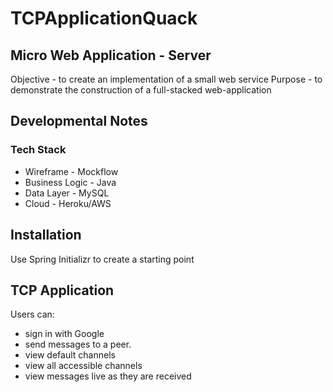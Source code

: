 # TCPApplicationQuack

## Micro Web Application - Server

Objective - to create an implementation of a small web service
Purpose - to demonstrate the construction of a full-stacked web-application


## Developmental Notes

### Tech Stack

* Wireframe - Mockflow
* Business Logic - Java
* Data Layer - MySQL
* Cloud - Heroku/AWS


## Installation

Use Spring Initializr to create a starting point

## TCP Application

Users can:

 - sign in with Google
 - send messages to a peer.
 - view default channels
 - view all accessible channels
 - view messages live as they are received

